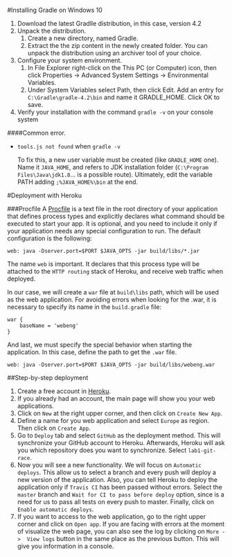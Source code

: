 #Installing Gradle on Windows 10
1. Download the latest Gradlle distribution, in this case, version 4.2
1. Unpack the distribution.
    1. Create a new directory, named Gradle.
	1. Extract the the zip content in the newly created folder. You can unpack the distribution using an archiver tool of your choice.
1. Configure your system environment.
	1. In File Explorer right-click on the This PC (or Computer)  icon, then click Properties -> Advanced System Settings -> Environmental Variables.
	1. Under System Variables select Path, then click Edit. Add an entry for `C:\Gradle\gradle-4.2\bin` and name it GRADLE_HOME. Click OK to save.
1. Verify your installation with the command `gradle -v` on your console system

####Common error.
* `tools.js not found` when `gradle -v`

    To fix this, a new user variable must be created (like `GRADLE_HOME` one).
    Name it `JAVA_HOME`, and refers to JDK installation folder (`C:\Program Files\Java\jdk1.8`... is a possible route).
    Ultimately, edit the variable PATH adding `;%JAVA_HOME%\bin` at the end.


#Deployment with Heroku

###Procfile
A [Procfile](https://devcenter.heroku.com/articles/procfile) is a text file in the root directory of your application 
that defines process types and explicitly declares what command should be executed to start your app. 
It is optional, and you need to include it only if your application needs any special configuration to run.
The default configuration is the following:

```
web: java -Dserver.port=$PORT $JAVA_OPTS -jar build/libs/*.jar
```

The name `web` is important. It declares that this process type will be attached to the `HTTP routing` stack of Heroku,
and receive web traffic when deployed.

In our case, we will create a `war` file at `build\libs` path, which will be used as the web application. For avoiding 
errors when looking for the .war, it is necessary to specify its name in the `build.gradle` file:
```
war {
    baseName = 'webeng'
}
```

And last, we must specify the special behavior when starting the application. In this case, define the path to get the `.war` file.


```
web: java -Dserver.port=$PORT $JAVA_OPTS -jar build/libs/webeng.war
```

##Step-by-step deployment
1. Create a free account in [Heroku](https://signup.heroku.com/).
1. If you already had an account, the main page will show you your web applications.
1. Click on `New` at the right upper corner, and then click on `Create New App`.
1. Define a name for you web application and select `Europe` as region. Then click on `Create App`.
1. Go to `Deploy` tab and select `GitHub` as the deployment method. This will synchronize your GitHub account to Heroku.
Afterwards, Heroku will ask you which repository does you want to synchronize. Select `lab1-git-race`.
1. Now you will see a new functionality. We will focus on `Automatic deploys`. This allow us to select a branch and every push
will deploy a new version of the application. Also, you can tell Heroku to deploy the application only if `Travis CI` has 
been passed without errors. Select the `master` branch and `Wait for CI to pass before deploy` option, since is a need for us to
pass all tests on every push to master. Finally, click on `Enable automatic deploys`.
1. If you want to access to the web application, go to the right upper corner and click on `Open app`. If you are facing
with errors at the moment of visualize the web page, you can also see the log by clicking on `More ->  View logs` button
in the same place as the previous button. This will give you information in a console.






